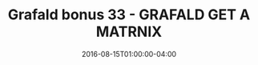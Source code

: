 ---
title: "Grafald bonus 33 - GRAFALD GET A MATRNIX"
type: "image"
date: 2016-08-15T01:00:00-04:00
draft: false
categories: ["Projects"]
image_path: "../img/2016/bonus_33.png"
alt_text: ""
---